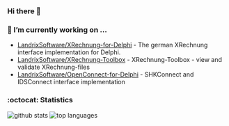 ### Hi there 👋

### 🔭 I’m currently working on ...

- [LandrixSoftware/XRechnung-for-Delphi](https://github.com/LandrixSoftware/XRechnung-for-Delphi) - The german XRechnung interface implementation for Delphi.
- [LandrixSoftware/XRechnung-Toolbox](https://github.com/LandrixSoftware/XRechnung-Toolbox) - XRechnung-Toolbox - view and validate XRechnung-files
- [LandrixSoftware/OpenConnect-for-Delphi](https://github.com/LandrixSoftware/OpenConnect-for-Delphi) - SHKConnect and IDSConnect interface implementation

### :octocat: Statistics

![github stats](https://github-readme-stats.vercel.app/api?username=landrix&show_icons=true&hide_title=true)
![top languages](https://github-readme-stats.vercel.app/api/top-langs/?username=landrix&layout=compact)


<!--
**landrix/landrix** is a ✨ _special_ ✨ repository because its `README.md` (this file) appears on your GitHub profile.

Here are some ideas to get you started:

- 🌱 I’m currently learning ...
- 👯 I’m looking to collaborate on ...
- 🤔 I’m looking for help with ...
- 💬 Ask me about ...
- 📫 How to reach me: ...
- 😄 Pronouns: ...
- ⚡ Fun fact: ...
-->

